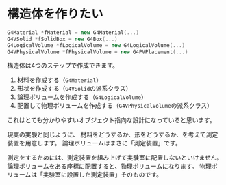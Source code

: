 # 構造体を作りたい

```cpp
G4Material *fMaterial = new G4Material(...)
G4VSolid *fSolidBox = new G4Box(...)
G4LogicalVolume *fLogicalVolume = new G4LogicalVolume(...)
G4VPhysicalVolume *fPhysicalVolume = new G4PVPlacement(...)
```

構造体は4つのステップで作成できます。

1. 材料を作成する（``G4Material``）
2. 形状を作成する（``G4VSolid``の派系クラス）
3. 論理ボリュームを作成する（``G4LogicalVolume``）
4. 配置して物理ボリュームを作成する（``G4VPhysicalVolume``の派系クラス）

これはとても分かりやすいオブジェクト指向な設計になっていると思います。

現実の実験と同じように、
材料をどうするか、形をどうするか、を考えて測定装置を用意します。
論理ボリュームはまさに「測定装置」です。

測定をするためには、測定装置を組み上げて実験室に配置しないといけません。
論理ボリュームをある座標に配置すると、物理ボリュームになります。
物理ボリュームは「実験室に設置した測定装置」そのものです。
